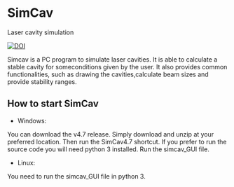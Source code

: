 # SimCav
Laser cavity simulation

[![DOI](https://zenodo.org/badge/90370020.svg)](https://zenodo.org/badge/latestdoi/90370020)



Simcav is a PC program to simulate laser cavities. It is able to calculate a stable cavity for someconditions given by the user. It also provides common functionalities, such as drawing the cavities,calculate beam sizes and provide stability ranges.


## How to start SimCav

* Windows:

You can download the v4.7 release. Simply download and unzip at your preferred location. Then run the SimCav4.7 shortcut. 
If you prefer to run the source code you will need python 3 installed. Run the simcav_GUI file.

* Linux:

You need to run the simcav_GUI file in python 3.
